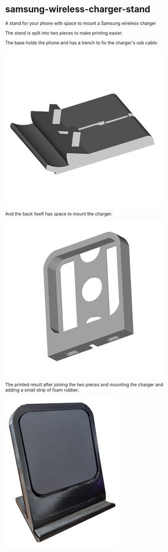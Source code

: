 # samsung-wireless-charger-stand
A stand for your phone with space to mount a Samsung wireless charger

The stand is split into two pieces to make printing easier.

The base holds the phone and has a trench to fix the charger's usb cable:

![Foot](images/base.png)

And the back itself has space to mount the charger:

![Stand](images/back.png)

The printed result after joining the two pieces and mounting the charger and adding a small strip of foam rubber.

![Photo](images/photo.png)